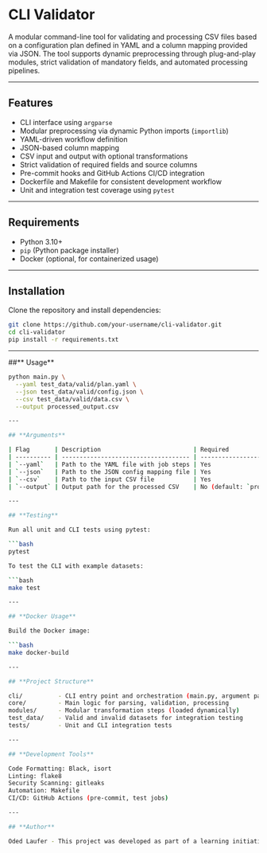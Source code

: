 # CLI Validator

A modular command-line tool for validating and processing CSV files based on a configuration plan defined in YAML and a column mapping provided via JSON. The tool supports dynamic preprocessing through plug-and-play modules, strict validation of mandatory fields, and automated processing pipelines.

---

## Features

- CLI interface using `argparse`
- Modular preprocessing via dynamic Python imports (`importlib`)
- YAML-driven workflow definition
- JSON-based column mapping
- CSV input and output with optional transformations
- Strict validation of required fields and source columns
- Pre-commit hooks and GitHub Actions CI/CD integration
- Dockerfile and Makefile for consistent development workflow
- Unit and integration test coverage using `pytest`

---

## Requirements

- Python 3.10+
- `pip` (Python package installer)
- Docker (optional, for containerized usage)

---

## Installation

Clone the repository and install dependencies:

```bash
git clone https://github.com/your-username/cli-validator.git
cd cli-validator
pip install -r requirements.txt
```
---

##** Usage**

```bash
python main.py \
  --yaml test_data/valid/plan.yaml \
  --json test_data/valid/config.json \
  --csv test_data/valid/data.csv \
  --output processed_output.csv

---

## **Arguments**

| Flag       | Description                          | Required                             |
| ---------- | ------------------------------------ | ------------------------------------ |
| `--yaml`   | Path to the YAML file with job steps | Yes                                  |
| `--json`   | Path to the JSON config mapping file | Yes                                  |
| `--csv`    | Path to the input CSV file           | Yes                                  |
| `--output` | Output path for the processed CSV    | No (default: `processed_output.csv`) |

---

## **Testing**

Run all unit and CLI tests using pytest:

```bash
pytest

To test the CLI with example datasets:

```bash
make test

---

## **Docker Usage**

Build the Docker image:

```bash
make docker-build

---

## **Project Structure**

cli/          - CLI entry point and orchestration (main.py, argument parsing)
core/         - Main logic for parsing, validation, processing
modules/      - Modular transformation steps (loaded dynamically)
test_data/    - Valid and invalid datasets for integration testing
tests/        - Unit and CLI integration tests

---

## **Development Tools**

Code Formatting: Black, isort
Linting: flake8
Security Scanning: gitleaks
Automation: Makefile
CI/CD: GitHub Actions (pre-commit, test jobs)

---

## **Author**

Oded Laufer - This project was developed as part of a learning initiative to build clean, testable, and extensible backend tools.
